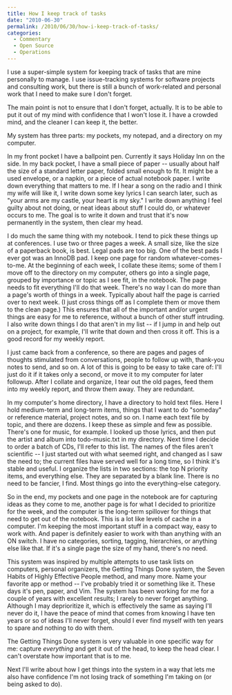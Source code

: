 ```yaml
---
title: How I keep track of tasks
date: "2010-06-30"
permalink: /2010/06/30/how-i-keep-track-of-tasks/
categories:
  - Commentary
  - Open Source
  - Operations
---
```

I use a super-simple system for keeping track of tasks that are mine personally to manage. I use issue-tracking systems for software projects and consulting work, but there is still a bunch of work-related and personal work that I need to make sure I don't forget.

The main point is not to ensure that I don't forget, actually. It is to be able to put it out of my mind with confidence that I won't lose it. I have a crowded mind, and the cleaner I can keep it, the better.

My system has three parts: my pockets, my notepad, and a directory on my computer.

In my front pocket I have a ballpoint pen. Currently it says Holiday Inn on the side. In my back pocket, I have a small piece of paper -- usually about half the size of a standard letter paper, folded small enough to fit. It might be a used envelope, or a napkin, or a piece of actual notebook paper. I write down everything that matters to me. If I hear a song on the radio and I think my wife will like it, I write down some key lyrics I can search later, such as "your arms are my castle, your heart is my sky." I write down anything I feel guilty about not doing, or neat ideas about stuff I could do, or whatever occurs to me. The goal is to write it down and trust that it's now permanently in the system, then clear my head.

I do much the same thing with my notebook. I tend to pick these things up at conferences. I use two or three pages a week. A small size, like the size of a paperback book, is best. Legal pads are too big. One of the best pads I ever got was an InnoDB pad. I keep one page for random whatever-comes-to-me. At the beginning of each week, I collate these items; some of them I move off to the directory on my computer, others go into a single page, grouped by importance or topic as I see fit, in the notebook. The page needs to fit everything I'll do that week. There's no way I can do more than a page's worth of things in a week. Typically about half the page is carried over to next week. (I just cross things off as I complete them or move them to the clean page.) This ensures that all of the important and/or urgent things are easy for me to reference, without a bunch of other stuff intruding. I also write down things I do that aren't in my list -- if I jump in and help out on a project, for example, I'll write that down and then cross it off. This is a good record for my weekly report.

I just came back from a conference, so there are pages and pages of thoughts stimulated from conversations, people to follow up with, thank-you notes to send, and so on. A lot of this is going to be easy to take care of: I'll just do it if it takes only a second, or move it to my computer for later followup. After I collate and organize, I tear out the old pages, feed them into my weekly report, and throw them away. They are redundant.

In my computer's home directory, I have a directory to hold text files. Here I hold medium-term and long-term items, things that I want to do "someday" or reference material, project notes, and so on. I name each text file by topic, and there are dozens. I keep these as simple and few as possible. There's one for music, for example. I looked up those lyrics, and then put the artist and album into todo-music.txt in my directory. Next time I decide to order a batch of CDs, I'll refer to this list. The names of the files aren't scientific -- I just started out with what seemed right, and changed as I saw the need to; the current files have served well for a long time, so I think it's stable and useful. I organize the lists in two sections: the top N priority items, and everything else. They are separated by a blank line. There is no need to be fancier, I find. Most things go into the everything-else category.

So in the end, my pockets and one page in the notebook are for capturing ideas as they come to me, another page is for what I decided to prioritize for the week, and the computer is the long-term spillover for things that need to get out of the notebook. This is a lot like levels of cache in a computer. I'm keeping the most important stuff in a compact way, easy to work with. And paper is definitely easier to work with than anything with an ON switch. I have no categories, sorting, tagging, hierarchies, or anything else like that. If it's a single page the size of my hand, there's no need.

This system was inspired by multiple attempts to use task lists on computers, personal organizers, the Getting Things Done system, the Seven Habits of Highly Effective People method, and many more. Name your favorite app or method -- I've probably tried it or something like it. These days it's pen, paper, and Vim. The system has been working for me for a couple of years with excellent results; I rarely to never forget anything. Although I may deprioritize it, which is effectively the same as saying I'll never do it, I have the peace of mind that comes from knowing I have ten years or so of ideas I'll never forget, should I ever find myself with ten years to spare and nothing to do with them.

The Getting Things Done system is very valuable in one specific way for me: capture *everything* and get it out of the head, to keep the head clear. I can't overstate how important that is to me.

Next I'll write about how I get things into the system in a way that lets me also have confidence I'm not losing track of something I'm taking on (or being asked to do).
